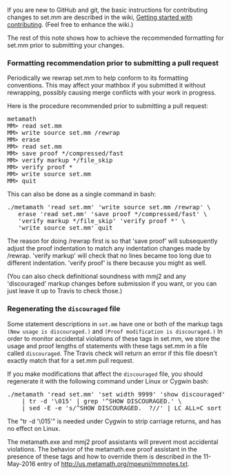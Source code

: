 If you are new to GitHub and git, the basic instructions for
contributing changes to set.mm are described in the wiki,
[Getting started with contributing](https://github.com/metamath/set.mm/wiki/Getting-started-with-contributing).
(Feel free to enhance the wiki.)

The rest of this note shows how to achieve the recommended
formatting for set.mm prior to submitting your changes.

### Formatting recommendation prior to submitting a pull request

Periodically we rewrap set.mm to help conform to its formatting conventions.  This may affect your mathbox if you submitted it without rewrapping, possibly causing merge conflicts with your work in progress.

Here is the procedure recommended prior to submitting a pull request:

<PRE>
metamath
MM> read set.mm
MM> write source set.mm /rewrap
MM> erase
MM> read set.mm
MM> save proof */compressed/fast
MM> verify markup */file_skip
MM> verify proof *
MM> write source set.mm
MM> quit
</PRE>

This can also be done as a single command in bash:

<PRE>
./metamath 'read set.mm' 'write source set.mm /rewrap' \
   erase 'read set.mm' 'save proof */compressed/fast' \
   'verify markup */file_skip' 'verify proof *' \
   'write source set.mm' quit
</PRE>

The reason for doing /rewrap first is so that 'save proof' will subsequently adjust the proof indentation to match any indentation changes made by /rewrap.  'verify markup' will check that no lines became too long due to different indentation.  'verify proof' is there because you might as well.

(You can also check definitional soundness with mmj2 and any 'discouraged' markup changes before submission if you want, or you can just leave it up to Travis to check those.)


### Regenerating the `discouraged` file

Some statement descriptions in `set.mm` have one or both of the markup tags `(New usage is discouraged.)` and `(Proof modification is discouraged.)`  In order to monitor accidental violations of these tags in set.mm, we store the usage and proof lengths of statements with these tags set.mm in a file called `discouraged`.  The Travis check will return an error if this file doesn't exactly match that for a set.mm pull request.

If you make modifications that affect the `discouraged` file, you should regenerate it with the following command under Linux or Cygwin bash:
<pre>
./metamath 'read set.mm' 'set width 9999' 'show discouraged' quit \
    | tr -d '\015' | grep '^SHOW DISCOURAGED.' \
    | sed -E -e 's/^SHOW DISCOURAGED.  ?//' | LC_ALL=C sort > discouraged              
</pre>
The "tr -d '\015'" is needed under Cygwin to strip carriage returns, and has no effect on Linux.


The metamath.exe and mmj2 proof assistants will prevent most accidental violations.  The behavior of the metamath.exe proof assistant in the presence of these tags and how to override them is described in the 11-May-2016 entry of http://us.metamath.org/mpeuni/mmnotes.txt.


